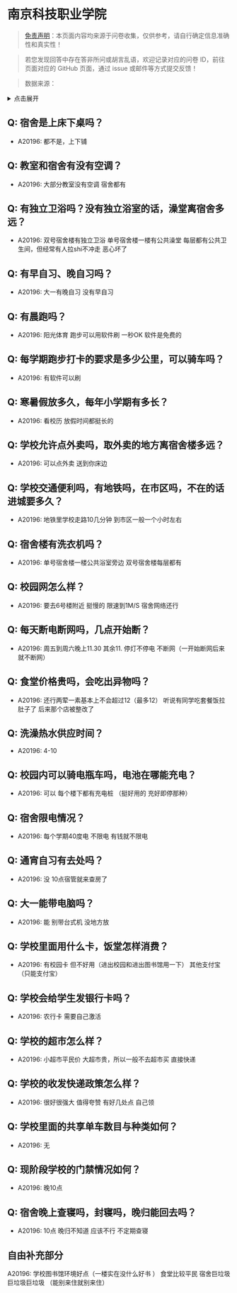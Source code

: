 # 南京科技职业学院

> [免责声明](https://colleges.chat/#_3)：本页面内容均来源于问卷收集，仅供参考，请自行确定信息准确性和真实性！

> 若您发现回答中存在答非所问或胡言乱语，欢迎记录对应的问卷 ID，前往页面对应的 GitHub 页面，通过 issue 或邮件等方式提交反馈！

> 数据来源：

<details><summary>点击展开</summary>
<ul>
<li>A20196: 匿名 (2023 年 06 月)</li>
</ul>
</details>

## Q: 宿舍是上床下桌吗？

- A20196: 都不是，上下铺

## Q: 教室和宿舍有没有空调？

- A20196: 大部分教室没有空调  宿舍都有

## Q: 有独立卫浴吗？没有独立浴室的话，澡堂离宿舍多远？

- A20196: 双号宿舍楼有独立卫浴 单号宿舍楼一楼有公共澡堂  每层都有公共卫生间，但经常有人拉shi不冲走 恶心坏了

## Q: 有早自习、晚自习吗？

- A20196: 大一有晚自习 没有早自习

## Q: 有晨跑吗？

- A20196: 阳光体育 跑步可以用软件刷 一秒OK  软件是免费的

## Q: 每学期跑步打卡的要求是多少公里，可以骑车吗？

- A20196: 有软件可以刷

## Q: 寒暑假放多久，每年小学期有多长？

- A20196: 看校历  放假时间都挺长的

## Q: 学校允许点外卖吗，取外卖的地方离宿舍楼多远？

- A20196: 可以点外卖 送到你床边

## Q: 学校交通便利吗，有地铁吗，在市区吗，不在的话进城要多久？

- A20196: 地铁里学校走路10几分钟 到市区一般一个小时左右

## Q: 宿舍楼有洗衣机吗？

- A20196: 单号宿舍楼一楼公共浴室旁边  双号宿舍楼每层都有

## Q: 校园网怎么样？

- A20196: 要去6号楼附近 挺慢的 限速到1M/S  宿舍网络还行

## Q: 每天断电断网吗，几点开始断？

- A20196: 周五到周六晚上11.30 其余11.  停灯不停电  不断网（一开始断网后来就不断网）

## Q: 食堂价格贵吗，会吃出异物吗？

- A20196: 还行两荤一素基本上不会超过12（最多12）  听说有同学吃套餐饭拉肚子了 后来那个店被整改了

## Q: 洗澡热水供应时间？

- A20196: 4-10

## Q: 校园内可以骑电瓶车吗，电池在哪能充电？

- A20196: 可以 每个楼下都有充电桩  （挺好用的 充好即停那种）

## Q: 宿舍限电情况？

- A20196: 每个学期40度电  不限电 有钱就不限电

## Q: 通宵自习有去处吗？

- A20196: 没 10点宿管就来查房了

## Q: 大一能带电脑吗？

- A20196: 能 别带台式机  没地方放

## Q: 学校里面用什么卡，饭堂怎样消费？

- A20196: 有校园卡 但不好用（进出校园和进出图书馆用一下） 其他支付宝（只能支付宝）

## Q: 学校会给学生发银行卡吗？

- A20196: 农行卡 需要自己激活

## Q: 学校的超市怎么样？

- A20196: 小超市平民价 大超市贵，所以一般不去超市买 直接快递

## Q: 学校的收发快递政策怎么样？

- A20196: 很好很强大 值得夸赞 有好几处点 自己领

## Q: 学校里面的共享单车数目与种类如何？

- A20196: 无

## Q: 现阶段学校的门禁情况如何？

- A20196: 晚10点

## Q: 宿舍晚上查寝吗，封寝吗，晚归能回去吗？

- A20196: 10点 晚归不知道 应该不行  不定期查寝

## 自由补充部分

A20196: 学校图书馆环境好点（一楼实在没什么好书 ） 食堂比较平民 宿舍巨垃圾巨垃圾巨垃圾 （能别来住就别来住）